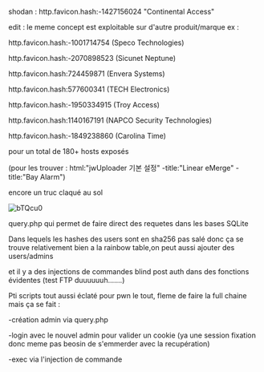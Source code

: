 shodan : http.favicon.hash:-1427156024 "Continental Access" 

edit :  le meme concept est exploitable sur d'autre produit/marque ex :

http.favicon.hash:-1001714754 (Speco Technologies)

http.favicon.hash:-2070898523 (Sicunet Neptune)

http.favicon.hash:724459871 (Envera Systems)

http.favicon.hash:577600341 (TECH Electronics)

http.favicon.hash:-1950334915 (Troy Access)

http.favicon.hash:1140167191 (NAPCO Security Technologies)

http.favicon.hash:-1849238860 (Carolina Time)

pour un total de 180+ hosts exposés 

(pour les trouver : html:"jwUploader 기본 설정" -title:"Linear eMerge" -title:"Bay Alarm")


encore un truc claqué au sol

![bTQcu0](https://github.com/Ug0Security/ContinenPwn-Access/assets/28728543/8e1ed0a4-0ee4-4d1a-b9d1-f1af77a7a6ff)

query.php qui permet de faire direct des requetes dans les bases SQLite 

Dans lequels les hashes des users sont en sha256 pas salé donc ça se trouve relativement bien a la rainbow table,on peut aussi ajouter des users/admins

et il y a des injections de commandes blind post auth dans des fonctions évidentes (test FTP duuuuuuh.......)

Pti scripts tout aussi éclaté pour pwn le tout, fleme de faire la full chaine mais ça se fait :

-création admin via query.php

-login avec le nouvel admin pour valider un cookie (ya une session fixation donc meme pas beosin de s'emmerder avec la recupération)

-exec via l'injection de commande


